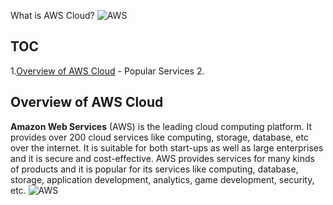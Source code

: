 What is AWS Cloud?
![AWS](https://www.logo.wine/a/logo/Amazon_Web_Services/Amazon_Web_Services-Logo.wine.svg)

## TOC
1.[Overview of AWS Cloud](Overview%20of%20AWS%20Cloud)
	 - Popular Services
 2. 

## Overview of AWS Cloud
**Amazon Web Services** (AWS) is the leading cloud computing platform. It provides over 200 cloud services like computing, storage, database, etc over the internet. It is suitable for both start-ups as well as large enterprises and it is secure and cost-effective.
AWS provides services for many kinds of products and it is popular for its services like computing, database, storage, application development, analytics, game development, security, etc.
![AWS](https://www.kcsitglobal.com/images/aws-graphics.jpg)
